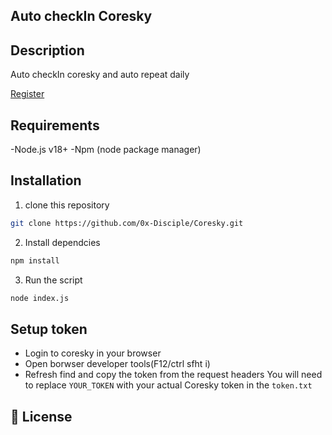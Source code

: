 ## Auto checkIn Coresky

## Description
Auto checkIn coresky and auto repeat daily

<a href="https://share.coresky.com/w3ya8q/tasks-rewards" target="_blank">Register</a>

## Requirements
-Node.js v18+
-Npm (node package manager)

## Installation
1. clone this repository
```bash
git clone https://github.com/0x-Disciple/Coresky.git
```
2. Install dependcies
```bash
npm install
```
3. Run the script
```bash
node index.js
```

## Setup token
- Login to coresky in your browser
- Open borwser developer tools(F12/ctrl sfht i)
- Refresh find and copy the token from the request headers
You will need to replace `YOUR_TOKEN` with your actual Coresky token in the `token.txt`

## 📜 License